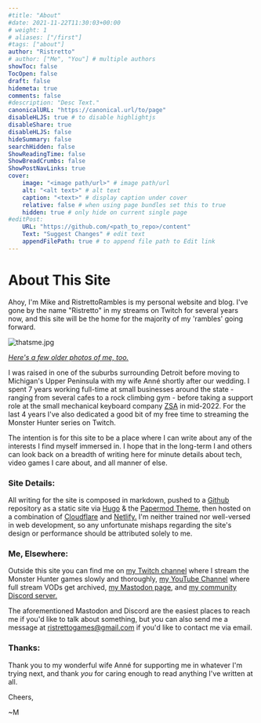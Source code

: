 ```yaml
---
#title: "About"
#date: 2021-11-22T11:30:03+00:00
# weight: 1
# aliases: ["/first"]
#tags: ["about"]
author: "Ristretto"
# author: ["Me", "You"] # multiple authors
showToc: false
TocOpen: false
draft: false
hidemeta: true
comments: false
#description: "Desc Text."
canonicalURL: "https://canonical.url/to/page"
disableHLJS: true # to disable highlightjs
disableShare: true
disableHLJS: false
hideSummary: false
searchHidden: false
ShowReadingTime: false
ShowBreadCrumbs: false
ShowPostNavLinks: true
cover:
    image: "<image path/url>" # image path/url
    alt: "<alt text>" # alt text
    caption: "<text>" # display caption under cover
    relative: false # when using page bundles set this to true
    hidden: true # only hide on current single page
#editPost:
    URL: "https://github.com/<path_to_repo>/content"
    Text: "Suggest Changes" # edit text
    appendFilePath: true # to append file path to Edit link
---
```


# About This Site

Ahoy, I'm Mike and RistrettoRambles is my personal website and blog. I've gone by the name "Ristretto" in my streams on Twitch for several years now, and this site will be the home for the majority of my 'rambles' going forward. 

![thatsme.jpg](/about/thatsme.jpg)

*[Here's a few older photos of me, too.](/aboutphotoarchive/aboutphotoarchive)*

I was raised in one of the suburbs surrounding Detroit before moving to Michigan's Upper Peninsula with my wife Anné shortly after our wedding. I spent 7 years working full-time at small businesses around the state - ranging from several cafes to a rock climbing gym - before taking a support role at the small mechanical keyboard company [ZSA](http://zsa.io/) in mid-2022. For the last 4 years I've also dedicated a good bit of my free time to streaming the Monster Hunter series on Twitch.

The intention is for this site to be a place where I can write about any of the interests I find myself immersed in. I hope that in the long-term I and others can look back on a breadth of writing here for minute details about tech, video games I care about, and all manner of else.

### Site Details:

All writing for the site is composed in markdown, pushed to a [Github](https://github.com/) repository as a static site via [Hugo](https://gohugo.io/)	& the [Papermod Theme](https://github.com/adityatelange/hugo-PaperMod),  then hosted on a combination of [Cloudflare](https://www.cloudflare.com/products/registrar/) and [Netlify.](https://www.netlify.com/) I'm neither trained nor well-versed in web development, so any unfortunate mishaps regarding the site's design or performance should be attributed solely to me.

### Me, Elsewhere:

Outside this site you can find me on [my Twitch channel](https://www.twitch.tv/ristrettorambles) where I stream the Monster Hunter games slowly and thoroughly, [my YouTube Channel](https://www.youtube.com/channel/UCgg0KncWzZobxuy3nO0xRuQ) where full stream VODs get archived, [my Mastodon page](https://mastodon.social/@Ristretto), and [my community Discord server.](https://discord.gg/f2QmzbH)

The aforementioned Mastodon and Discord are the easiest places to reach me if you'd like to talk about something, but you can also send me a message at ristrettogames@gmail.com if you'd like to contact me via email.

### Thanks:

Thank you to my wonderful wife Anné for supporting me in whatever I'm trying next, and thank *you* for caring enough to read anything I've written at all.

Cheers,

~M